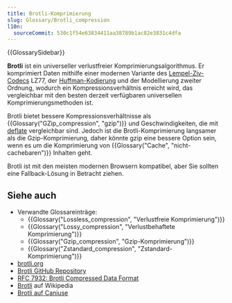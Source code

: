 ```yaml
---
title: Brotli-Komprimierung
slug: Glossary/Brotli_compression
l10n:
  sourceCommit: 530c1f54e63834411aa38789b1ac82e3831c4dfa
---
```


{{GlossarySidebar}}

**Brotli** ist ein universeller verlustfreier Komprimierungsalgorithmus. Er komprimiert Daten mithilfe einer modernen Variante des [Lempel-Ziv-Codecs](https://en.wikipedia.org/wiki/LZ77_and_LZ78#LZ77) LZ77, der [Huffman-Kodierung](https://rosettacode.org/wiki/Huffman_coding) und der Modellierung zweiter Ordnung, wodurch ein Kompressionsverhältnis erreicht wird, das vergleichbar mit den besten derzeit verfügbaren universellen Komprimierungsmethoden ist.

Brotli bietet bessere Kompressionsverhältnisse als {{Glossary("GZip_compression", "gzip")}} und Geschwindigkeiten, die mit [deflate](https://en.wikipedia.org/wiki/Deflate) vergleichbar sind. Jedoch ist die Brotli-Komprimierung langsamer als die Gzip-Komprimierung, daher könnte gzip eine bessere Option sein, wenn es um die Komprimierung von {{Glossary("Cache", "nicht-cachebaren")}} Inhalten geht.

Brotli ist mit den meisten modernen Browsern kompatibel, aber Sie sollten eine Fallback-Lösung in Betracht ziehen.

## Siehe auch

- Verwandte Glossareinträge:
  - {{Glossary("Lossless_compression", "Verlustfreie Komprimierung")}}
  - {{Glossary("Lossy_compression", "Verlustbehaftete Komprimierung")}}
  - {{Glossary("Gzip_compression", "Gzip-Komprimierung")}}
  - {{Glossary("Zstandard_compression", "Zstandard-Komprimierung")}}
- [brotli.org](https://brotli.org/)
- [Brotli GitHub Repository](https://github.com/google/brotli)
- [RFC 7932: Brotli Compressed Data Format](https://datatracker.ietf.org/doc/html/rfc7932)
- [Brotli](https://en.wikipedia.org/wiki/Brotli) auf Wikipedia
- [Brotli auf Caniuse](https://caniuse.com/#feat=brotli)
